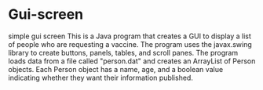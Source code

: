 # Gui-screen
simple gui screen 
This is a Java program that creates a GUI to display a list of people who are requesting a vaccine. 
The program uses the javax.swing library to create buttons, panels, tables, and scroll panes.
The program loads data from a file called "person.dat" and creates an ArrayList of Person objects. 
Each Person object has a name, age, and a boolean value indicating whether they want their information published.
